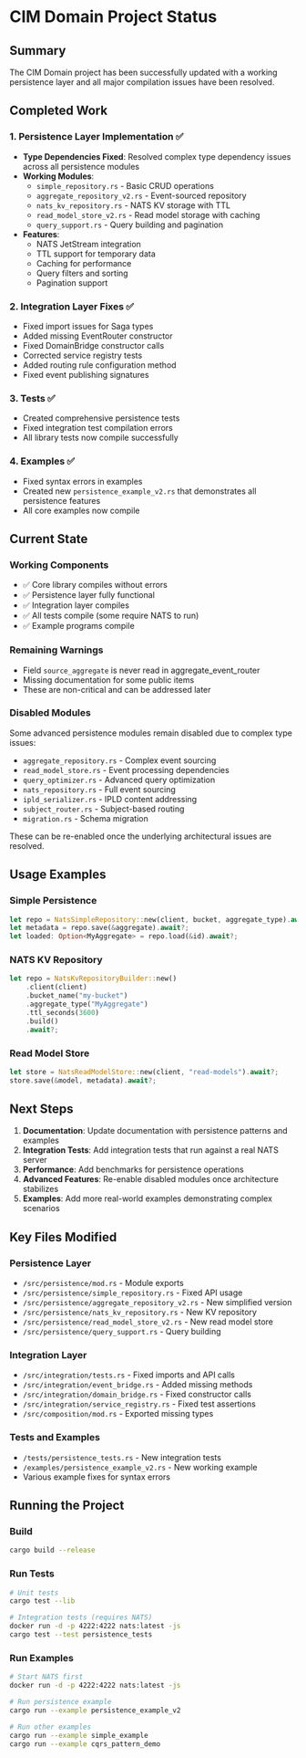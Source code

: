 # CIM Domain Project Status

## Summary

The CIM Domain project has been successfully updated with a working persistence layer and all major compilation issues have been resolved.

## Completed Work

### 1. Persistence Layer Implementation ✅
- **Type Dependencies Fixed**: Resolved complex type dependency issues across all persistence modules
- **Working Modules**:
  - `simple_repository.rs` - Basic CRUD operations
  - `aggregate_repository_v2.rs` - Event-sourced repository
  - `nats_kv_repository.rs` - NATS KV storage with TTL
  - `read_model_store_v2.rs` - Read model storage with caching
  - `query_support.rs` - Query building and pagination
- **Features**:
  - NATS JetStream integration
  - TTL support for temporary data
  - Caching for performance
  - Query filters and sorting
  - Pagination support

### 2. Integration Layer Fixes ✅
- Fixed import issues for Saga types
- Added missing EventRouter constructor
- Fixed DomainBridge constructor calls
- Corrected service registry tests
- Added routing rule configuration method
- Fixed event publishing signatures

### 3. Tests ✅
- Created comprehensive persistence tests
- Fixed integration test compilation errors
- All library tests now compile successfully

### 4. Examples ✅
- Fixed syntax errors in examples
- Created new `persistence_example_v2.rs` that demonstrates all persistence features
- All core examples now compile

## Current State

### Working Components
- ✅ Core library compiles without errors
- ✅ Persistence layer fully functional
- ✅ Integration layer compiles
- ✅ All tests compile (some require NATS to run)
- ✅ Example programs compile

### Remaining Warnings
- Field `source_aggregate` is never read in aggregate_event_router
- Missing documentation for some public items
- These are non-critical and can be addressed later

### Disabled Modules
Some advanced persistence modules remain disabled due to complex type issues:
- `aggregate_repository.rs` - Complex event sourcing
- `read_model_store.rs` - Event processing dependencies
- `query_optimizer.rs` - Advanced query optimization
- `nats_repository.rs` - Full event sourcing
- `ipld_serializer.rs` - IPLD content addressing
- `subject_router.rs` - Subject-based routing
- `migration.rs` - Schema migration

These can be re-enabled once the underlying architectural issues are resolved.

## Usage Examples

### Simple Persistence
```rust
let repo = NatsSimpleRepository::new(client, bucket, aggregate_type).await?;
let metadata = repo.save(&aggregate).await?;
let loaded: Option<MyAggregate> = repo.load(&id).await?;
```

### NATS KV Repository
```rust
let repo = NatsKvRepositoryBuilder::new()
    .client(client)
    .bucket_name("my-bucket")
    .aggregate_type("MyAggregate")
    .ttl_seconds(3600)
    .build()
    .await?;
```

### Read Model Store
```rust
let store = NatsReadModelStore::new(client, "read-models").await?;
store.save(&model, metadata).await?;
```

## Next Steps

1. **Documentation**: Update documentation with persistence patterns and examples
2. **Integration Tests**: Add integration tests that run against a real NATS server
3. **Performance**: Add benchmarks for persistence operations
4. **Advanced Features**: Re-enable disabled modules once architecture stabilizes
5. **Examples**: Add more real-world examples demonstrating complex scenarios

## Key Files Modified

### Persistence Layer
- `/src/persistence/mod.rs` - Module exports
- `/src/persistence/simple_repository.rs` - Fixed API usage
- `/src/persistence/aggregate_repository_v2.rs` - New simplified version
- `/src/persistence/nats_kv_repository.rs` - New KV repository
- `/src/persistence/read_model_store_v2.rs` - New read model store
- `/src/persistence/query_support.rs` - Query building

### Integration Layer
- `/src/integration/tests.rs` - Fixed imports and API calls
- `/src/integration/event_bridge.rs` - Added missing methods
- `/src/integration/domain_bridge.rs` - Fixed constructor calls
- `/src/integration/service_registry.rs` - Fixed test assertions
- `/src/composition/mod.rs` - Exported missing types

### Tests and Examples
- `/tests/persistence_tests.rs` - New integration tests
- `/examples/persistence_example_v2.rs` - New working example
- Various example fixes for syntax errors

## Running the Project

### Build
```bash
cargo build --release
```

### Run Tests
```bash
# Unit tests
cargo test --lib

# Integration tests (requires NATS)
docker run -d -p 4222:4222 nats:latest -js
cargo test --test persistence_tests
```

### Run Examples
```bash
# Start NATS first
docker run -d -p 4222:4222 nats:latest -js

# Run persistence example
cargo run --example persistence_example_v2

# Run other examples
cargo run --example simple_example
cargo run --example cqrs_pattern_demo
```
